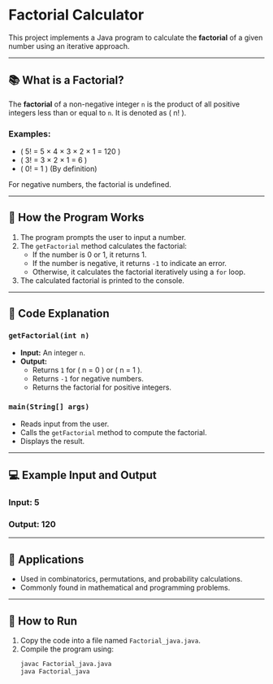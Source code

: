 # Factorial Calculator

This project implements a Java program to calculate the **factorial** of a given number using an iterative approach.

---

## 📚 What is a Factorial?

The **factorial** of a non-negative integer `n` is the product of all positive integers less than or equal to `n`. It is denoted as \( n! \).

### Examples:
- \( 5! = 5 × 4 × 3 × 2 × 1 = 120 \)
- \( 3! = 3 × 2 × 1 = 6 \)
- \( 0! = 1 \) (By definition)

For negative numbers, the factorial is undefined.

---

## 🧠 How the Program Works

1. The program prompts the user to input a number.
2. The `getFactorial` method calculates the factorial:
   - If the number is 0 or 1, it returns 1.
   - If the number is negative, it returns `-1` to indicate an error.
   - Otherwise, it calculates the factorial iteratively using a `for` loop.
3. The calculated factorial is printed to the console.

---

## 📝 Code Explanation

### `getFactorial(int n)`
- **Input:** An integer `n`.
- **Output:**
  - Returns `1` for \( n = 0 \) or \( n = 1 \).
  - Returns `-1` for negative numbers.
  - Returns the factorial for positive integers.

### `main(String[] args)`
- Reads input from the user.
- Calls the `getFactorial` method to compute the factorial.
- Displays the result.

---

## 💻 Example Input and Output

### Input: 5

### Output: 120


---

## 🔗 Applications

- Used in combinatorics, permutations, and probability calculations.
- Commonly found in mathematical and programming problems.

---

## 🚀 How to Run

1. Copy the code into a file named `Factorial_java.java`.
2. Compile the program using:
   ```bash
   javac Factorial_java.java
   java Factorial_java



